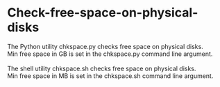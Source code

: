 # Сheck-free-space-on-physical-disks
The Python utility chkspace.py checks free space on physical disks.<br/>
Min free space in GB is set in the chkspace.py command line argument.<br/><br/>
The shell utility chkspace.sh checks free space on physical disks.<br/>
Min free space in MB is set in the chkspace.sh command line argument.<br/>
